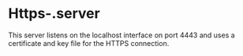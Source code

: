 # Https-.server
This server listens on the localhost interface on port 4443 and uses a certificate and key file for the HTTPS connection.
